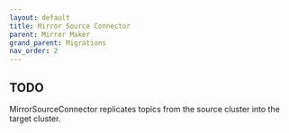 ```yaml
---
layout: default
title: Mirror Source Connector
parent: Mirror Maker
grand_parent: Migrations
nav_order: 2
---
```


## TODO

MirrorSourceConnector replicates topics from the source cluster into the target cluster.
